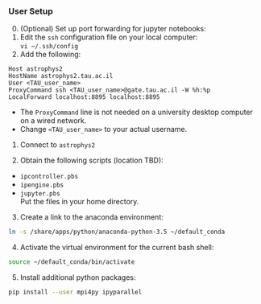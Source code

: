 ### User Setup

0. (Optional) Set up port forwarding for jupyter notebooks:  
  1. Edit the `ssh` configuration file on your local computer:  
     ```vi ~/.ssh/config```  
  2. Add the following:
  ```
  Host astrophys2
  HostName astrophys2.tau.ac.il
  User <TAU_user_name>
  ProxyCommand ssh <TAU_user_name>@gate.tau.ac.il -W %h:%p
  LocalForward localhost:8895 localhost:8895
   ```  
   * The `ProxyCommand` line is not needed on a university desktop computer on a wired network.
   * Change `<TAU_user_name>` to your actual username.

1. Connect to `astrophys2`

2. Obtain the following scripts (location TBD):
  * `ipcontroller.pbs`
  * `ipengine.pbs`
  * `jupyter.pbs`  
  Put the files in your home directory.

3. Create a link to the anaconda environment:  
  ```bash
  ln -s /share/apps/python/anaconda-python-3.5 ~/default_conda
  ```

4. Activate the virtual environment for the current bash shell:  
  ```bash
  source ~/default_conda/bin/activate
  ```

5. Install additional python packages:  
  ```bash
  pip install --user mpi4py ipyparallel
  ```

